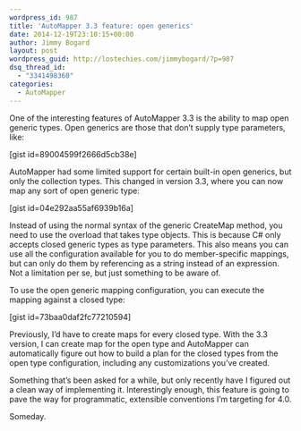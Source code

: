 ```yaml
---
wordpress_id: 987
title: 'AutoMapper 3.3 feature: open generics'
date: 2014-12-19T23:10:15+00:00
author: Jimmy Bogard
layout: post
wordpress_guid: http://lostechies.com/jimmybogard/?p=987
dsq_thread_id:
  - "3341498360"
categories:
  - AutoMapper
---
```

One of the interesting features of AutoMapper 3.3 is the ability to map open generic types. Open generics are those that don’t supply type parameters, like:

[gist id=89004599f2666d5cb38e]

AutoMapper had some limited support for certain built-in open generics, but only the collection types. This changed in version 3.3, where you can now map any sort of open generic type:

[gist id=04e292aa55af6939b16a]

Instead of using the normal syntax of the generic CreateMap method, you need to use the overload that takes type objects. This is because C# only accepts closed generic types as type parameters. This also means you can use all the configuration available for you to do member-specific mappings, but can only do them by referencing as a string instead of an expression. Not a limitation per se, but just something to be aware of.

To use the open generic mapping configuration, you can execute the mapping against a closed type:

[gist id=73baa0daf2fc77210594]

Previously, I’d have to create maps for every closed type. With the 3.3 version, I can create map for the open type and AutoMapper can automatically figure out how to build a plan for the closed types from the open type configuration, including any customizations you’ve created.

Something that’s been asked for a while, but only recently have I figured out a clean way of implementing it. Interestingly enough, this feature is going to pave the way for programmatic, extensible conventions I’m targeting for 4.0.

Someday.